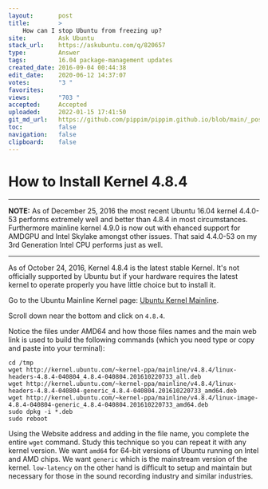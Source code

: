 ```yaml
---
layout:       post
title:        >
    How can I stop Ubuntu from freezing up?
site:         Ask Ubuntu
stack_url:    https://askubuntu.com/q/820657
type:         Answer
tags:         16.04 package-management updates
created_date: 2016-09-04 00:44:38
edit_date:    2020-06-12 14:37:07
votes:        "3 "
favorites:    
views:        "703 "
accepted:     Accepted
uploaded:     2022-01-15 17:41:50
git_md_url:   https://github.com/pippim/pippim.github.io/blob/main/_posts/2016/2016-09-04-How-can-I-stop-Ubuntu-from-freezing-up^.md
toc:          false
navigation:   false
clipboard:    false
---
```


# How to Install Kernel 4.8.4


----------


**NOTE:** As of December 25, 2016 the most recent Ubuntu 16.04 kernel 4.4.0-53 performs extremely well and better than 4.8.4 in most circumstances. Furthermore mainline kernel 4.9.0 is now out with ehanced support for AMDGPU and Intel Skylake amongst other issues. That said 4.4.0-53 on my 3rd Generation Intel CPU performs just as well.


----------


As of October 24, 2016, Kernel 4.8.4 is the latest stable Kernel. It's not officially supported by Ubuntu but if your hardware requires the latest kernel to operate properly you have little choice but to install it.

Go to the Ubuntu Mainline Kernel page: [Ubuntu Kernel Mainline][1].

Scroll down near the bottom and click on `4.8.4`.

Notice the files under AMD64 and how those files names and the main web link is used to build the following commands (which you need type or copy and paste into your terminal):

``` 
cd /tmp
wget http://kernel.ubuntu.com/~kernel-ppa/mainline/v4.8.4/linux-headers-4.8.4-040804_4.8.4-040804.201610220733_all.deb
wget http://kernel.ubuntu.com/~kernel-ppa/mainline/v4.8.4/linux-headers-4.8.4-040804-generic_4.8.4-040804.201610220733_amd64.deb
wget http://kernel.ubuntu.com/~kernel-ppa/mainline/v4.8.4/linux-image-4.8.4-040804-generic_4.8.4-040804.201610220733_amd64.deb
sudo dpkg -i *.deb
sudo reboot
```

Using the Website address and adding in the file name, you complete the entire `wget` command. Study this technique so you can repeat it with any kernel version. We want `amd64` for 64-bit versions of Ubuntu running on Intel and AMD chips. We want `generic` which is the mainstream version of the kernel. `low-latency` on the other hand is difficult to setup and maintain but necessary for those in the sound recording industry and similar industries.


  [1]: http://kernel.ubuntu.com/~kernel-ppa/mainline/
